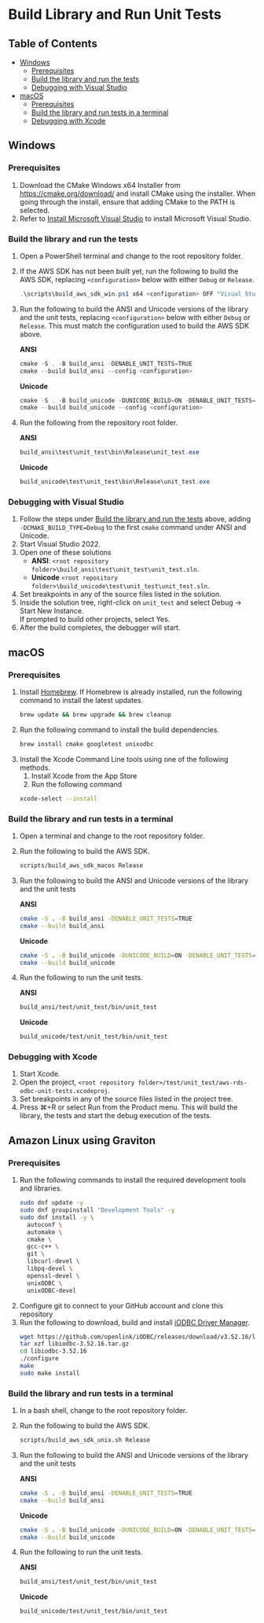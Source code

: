 # Build Library and Run Unit Tests

## Table of Contents
- [Windows](#windows)
    - [Prerequisites](#prerequisites)
    - [Build the library and run the tests](#build-the-library-and-run-the-tests)
    - [Debugging with Visual Studio](#debugging-with-visual-studio)
- [macOS](#macos)
    - [Prerequisites](#prerequisites-1)
    - [Build the library and run tests in a terminal](#build-the-library-and-run-tests-in-a-terminal)
    - [Debugging with Xcode](#debugging-with-xcode)

## Windows
### Prerequisites
1. Download the CMake Windows x64 Installer from https://cmake.org/download/ and install CMake using the installer. When going through the install, ensure that adding CMake to the PATH is selected.
1. Refer to [Install Microsoft Visual Studio](./InstallMicrosoftVisualStudio.md) to install Microsoft Visual Studio.

### Build the library and run the tests
1. Open a PowerShell terminal and change to the root repository folder.
1. If the AWS SDK has not been built yet, run the following to build the AWS SDK,
   replacing `<configuration>` below with either `Debug` or `Release`.
   ```PowerShell
   .\scripts\build_aws_sdk_win.ps1 x64 <configuration> OFF "Visual Studio 17 2022"
   ```
1. Run the following to build the ANSI and Unicode versions of the library and the unit tests, replacing `<configuration>`
   below with either `Debug` or `Release`. This must match the configuration used
   to build the AWS SDK above.

   **ANSI**
   ```PowerShell
   cmake -S . -B build_ansi -DENABLE_UNIT_TESTS=TRUE
   cmake --build build_ansi --config <configuration>
   ```

   **Unicode**
   ```PowerShell
   cmake -S . -B build_unicode -DUNICODE_BUILD=ON -DENABLE_UNIT_TESTS=TRUE
   cmake --build build_unicode --config <configuration>
   ```

1. Run the following from the repository root folder.

   **ANSI**
   ```PowerShell
   build_ansi\test\unit_test\bin\Release\unit_test.exe
   ```

   **Unicode**
   ```PowerShell
   build_unicode\test\unit_test\bin\Release\unit_test.exe
   ```

### Debugging with Visual Studio
1. Follow the steps under [Build the library and run the tests](#build-library-and-run-unit-tests) above,
   adding `-DCMAKE_BUILD_TYPE=Debug` to the first `cmake` command under ANSI and Unicode.
1. Start Visual Studio 2022.
1. Open one of these solutions
   - **ANSI**: `<root repository folder>\build_ansi\test\unit_test\unit_test.sln`.
   - **Unicode** `<root repository folder>\build_unicode\test\unit_test\unit_test.sln`.
1. Set breakpoints in any of the source files listed in the solution.
1. Inside the solution tree, right-click on `unit_test` and select Debug -> Start New Instance.<br>If prompted to build other projects, select Yes.
1. After the build completes, the debugger will start.

## macOS
### Prerequisites
1. Install [Homebrew](https://brew.sh/). If Homebrew is already installed, run the following command to install the latest updates.
   ```bash
   brew update && brew upgrade && brew cleanup
   ```
1. Run the following command to install the build dependencies.
   ```bash
   brew install cmake googletest unixodbc
   ```
1. Install the Xcode Command Line tools using one of the following methods.
   1. Install Xcode from the App Store
   1. Run the following command
   ```bash
   xcode-select --install
   ```

### Build the library and run tests in a terminal
1. Open a terminal and change to the root repository folder.
1. Run the following to build the AWS SDK.
   ```bash
   scripts/build_aws_sdk_macos Release
   ```
1. Run the following to build the ANSI and Unicode versions of the library and the unit tests

   **ANSI**
   ```bash
   cmake -S . -B build_ansi -DENABLE_UNIT_TESTS=TRUE
   cmake --build build_ansi
   ```

   **Unicode**
   ```bash
   cmake -S . -B build_unicode -DUNICODE_BUILD=ON -DENABLE_UNIT_TESTS=TRUE
   cmake --build build_unicode
   ```

1. Run the following to run the unit tests.

   **ANSI**
   ```bash
   build_ansi/test/unit_test/bin/unit_test
   ```

   **Unicode**
   ```bash
   build_unicode/test/unit_test/bin/unit_test
   ```

### Debugging with Xcode
1. Start Xcode.
1. Open the project, `<root repository folder>/test/unit_test/aws-rds-odbc-unit-tests.xcodeproj`.
1. Set breakpoints in any of the source files listed in the project tree.
1. Press ⌘+R or select Run from the Product menu. This will build the library, the tests and start the debug execution of the tests.

## Amazon Linux using Graviton
### Prerequisites
1. Run the following commands to install the required development tools and libraries.
   ```bash
   sudo dnf update -y
   sudo dnf groupinstall "Development Tools" -y
   sudo dnf install -y \
     autoconf \
     automake \
     cmake \
     gcc-c++ \
     git \
     libcurl-devel \
     libpq-devel \
     openssl-devel \
     unixODBC \
     unixODBC-devel
   ```
1. Configure git to connect to your GitHub account and clone this repository
1. Run the following to download, build and install [iODBC Driver Manager](https://github.com/openlink/iODBC).
   ```bash
   wget https://github.com/openlink/iODBC/releases/download/v3.52.16/libiodbc-3.52.16.tar.gz
   tar xzf libiodbc-3.52.16.tar.gz
   cd libiodbc-3.52.16
   ./configure
   make
   sudo make install
   ```

### Build the library and run tests in a terminal
1. In a bash shell, change to the root repository folder.
1. Run the following to build the AWS SDK.
   ```bash
   scripts/build_aws_sdk_unix.sh Release
   ```
1. Run the following to build the ANSI and Unicode versions of the library and the unit tests

   **ANSI**
   ```bash
   cmake -S . -B build_ansi -DENABLE_UNIT_TESTS=TRUE
   cmake --build build_ansi
   ```

   **Unicode**
   ```bash
   cmake -S . -B build_unicode -DUNICODE_BUILD=ON -DENABLE_UNIT_TESTS=TRUE
   cmake --build build_unicode
   ```

1. Run the following to run the unit tests.

   **ANSI**
   ```bash
   build_ansi/test/unit_test/bin/unit_test
   ```

   **Unicode**
   ```bash
   build_unicode/test/unit_test/bin/unit_test
   ```
